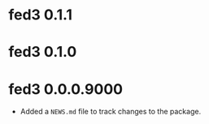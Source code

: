 # fed3 0.1.1

# fed3 0.1.0

# fed3 0.0.0.9000

* Added a `NEWS.md` file to track changes to the package.
